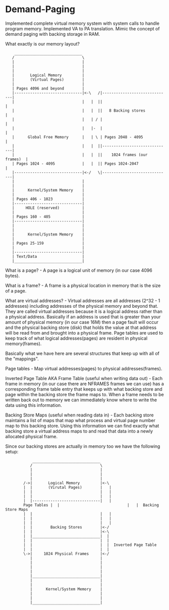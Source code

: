 # Demand-Paging
Implemented complete virtual memory system with system calls to handle program memory. Implemented VA to PA translation. Mimic the concept of demand paging with backing storage in RAM.

What exactly is our memory layout?

        ______________________________
       /                              \
       |                              |
       |                              |
       |                              |
       |       Logical Memory         |
       |       (Virtual Pages)        |
       |                              |
       | Pages 4096 and beyond        |
       |------------------------------|<-\   /|------------------------------|
       |                              |   |  ||                              |
       |                              |   |  ||   8 Backing stores           |
       |                              |   | / |                              |
       |                              |   |-  |                              |
       |      Global Free Memory      |   | \ | Pages 2048 - 4095            |
       |                              |   |  ||------------------------------|
       |                              |   |  ||    1024 frames (our frames)  |
       | Pages 1024 - 4095            |   |  || Pages 1024-2047              |
       |------------------------------|<-/   \|------------------------------|
       |                              |
       |                              |
       |      Kernel/System Memory    |
       |                              |
       | Pages 406 - 1023             |
       |------------------------------|
       |     HOLE (reserved)          |
       |                              |
       | Pages 160 - 405              |
       |------------------------------|
       |                              |
       |                              |
       |      Kernel/System Memory    |
       |                              |
       | Pages 25-159                 |
       |                              |
       |------------------------------|
       | Text/Data                    |
       |______________________________|




What is a page?
    - A page is a logical unit of memory (in our case 4096 bytes).

What is a frame?
    - A frame is a physical location in memory that is the size of a 
      page.
      

What are virtual addresses?
    - Virtual addresses are all addresses (2^32 - 1 addresses)
      including addresses of the physical memory and beyond that. 
      They are called virtual addresses because it is a logical
      address rather than a physical address. Basically if an address
      is used that is greater than your amount of physical memory
      (in our case 16M) then a page fault will occur and the physical
      backing store (disk) that holds the value at that address will 
      be read from and brought into a physical frame. Page tables are
      used to keep track of what logical addresses(pages) are resident
      in physical memory(frames).

Basically what we have here are several structures that keep up with
all of the "mappings".

Page tables
    - Map virtual addresses(pages) to physical addresses(frames).

Inverted Page Table AKA Frame Table (useful when writing data out)
    - Each frame in memory (in our case there are NFRAMES frames we
      can use) has a corresponding frame table entry that keeps up
      with what backing store and page within the backing store the
      frame maps to. When a frame needs to be written back out to
      memory we can immediately know where to write the data using
      this information.

Backing Store Maps (useful when reading data in)
    - Each backing store maintains a list of maps that map what
      process and virtual page number map to this backing store.
      Using this information we can find exactly what backing store
      a virtual address maps to and read that data into a newly 
      allocated physical frame.


Since our backing stores are actually in memory too we have the
following setup:

                ______________________________
               /                              \
               |                              |
               |                              |
               |                              |
            /->|       Logical Memory         |<-\
            |  |       (Virutal Pages)        |   |
            |  |                              |   |
            |  |                              |   |
            |  |------------------------------|   |
            Page Tables |  |                              |   |  Backing Store Maps
            |  |                              |   |
            |  |                              |   | 
            |  |                              |   |
            |  |        Backing Stores        |<-/
            |  |                              |<-\
            |  |______________________________|  |
            |  |                              |  |
            |  |                              |  |  Inverted Page Table
            |  |                              |  |
            \->|     1024 Physical Frames     |<-/
               |                              |
               |                              |
               |                              |
               |                              |
               |______________________________|
               |                              |
               |                              |
               |      Kernel/System Memory    |
               |                              |
               |                              |
               |______________________________|
